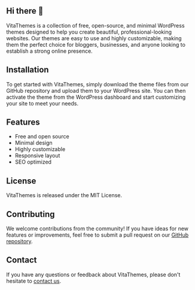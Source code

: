 ## Hi there 👋

VitaThemes is a collection of free, open-source, and minimal WordPress themes designed to help you create beautiful, professional-looking websites. Our themes are easy to use and highly customizable, making them the perfect choice for bloggers, businesses, and anyone looking to establish a strong online presence.

## Installation

To get started with VitaThemes, simply download the theme files from our GitHub repository and upload them to your WordPress site. You can then activate the theme from the WordPress dashboard and start customizing your site to meet your needs.

## Features

- Free and open source
- Minimal design
- Highly customizable
- Responsive layout
- SEO optimized

## License

VitaThemes is released under the MIT License.

## Contributing

We welcome contributions from the community! If you have ideas for new features or improvements, feel free to submit a pull request on our [GitHub repository](https://github.com/vitathemes).

## Contact

If you have any questions or feedback about VitaThemes, please don't hesitate to [contact us](mailto:hi@vitathemes.com).
